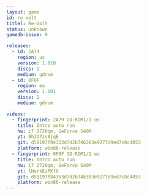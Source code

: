 ```yaml
---
layout: game
id: re-volt
titlel: Re-Volt
status: unknown
gamedb-issue: 0

releases:
  - id: 2A79
    region: us
    version: 1.010
    discs: 1
    medium: gdrom
  - id: 0F0F
    region: eu
    version: 1.001
    discs: 1
    medium: gdrom

videos:
  - fingerprint: 2A79 GD-ROM1/1 us
    title: Intro auto run
    hw: i7 2720qm, GeForce 540M
    yt: 0hJD7zs0jqE
    git: d59197f84353d7d2b746383e9277d9ed7c8c4053
    platform: win86-release
  - fingerprint: 0F0F GD-ROM1/1 eu
    title: Intro auto run
    hw: i7 2720qm, GeForce 540M
    yt: lHorkEiPKfU
    git: d59197f84353d7d2b746383e9277d9ed7c8c4053
    platform: win86-release
---
```

